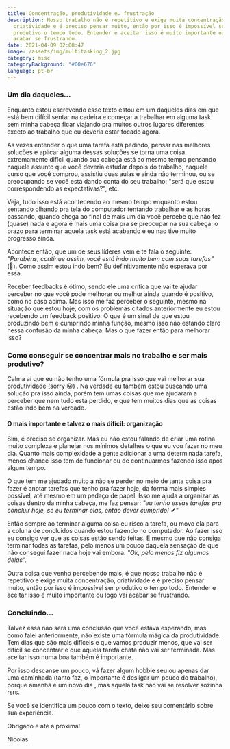 ```yaml
---
title: Concentração, produtividade e… frustração
description: Nosso trabalho não é repetitivo e exige muita concentração,
  criatividade e é preciso pensar muito, então por isso é impossível ser
  produtivo o tempo todo. Entender e aceitar isso é muito importante ou logo vai
  acabar se frustrando.
date: 2021-04-09 02:08:47
image: /assets/img/multitasking_2.jpg
category: misc
categoryBackground: "#00e676"
language: pt-br
---
```

### Um dia daqueles...

Enquanto estou escrevendo esse texto estou em um daqueles dias em que está bem difícil sentar na cadeira e começar a trabalhar em alguma task sem minha cabeça ficar viajando pra muitos outros lugares diferentes, exceto ao trabalho que eu deveria estar focado agora.

As vezes entender o que uma tarefa está pedindo, pensar nas melhores soluções e aplicar alguma dessas soluções se torna uma coisa extremamente difícil quando sua cabeça está ao mesmo tempo pensando naquele assunto que você deveria estudar depois do trabalho, naquele curso que você comprou, assistiu duas aulas e ainda não terminou, ou se preocupando se você está dando conta do seu trabalho: "será que estou correspondendo as expectativas?", etc.

Veja, tudo isso está acontecendo ao mesmo tempo enquanto estou sentando olhando pra tela do computador tentando trabalhar e as horas passando, quando chega ao final de mais um dia você percebe que não fez (quase) nada e agora é mais uma coisa pra se preocupar na sua cabeça: o prazo para terminar aquela task está acabando e eu nao tive muito progresso ainda.

Acontece então, que um de seus líderes vem e te fala o seguinte: *"Parabéns, continue assim, você está indo muito bem com suas tarefas"* (🤯). Como assim estou indo bem? Eu definitivamente não esperava por essa.

Receber feedbacks é ótimo, sendo ele uma crítica que vai te ajudar perceber no que você pode melhorar ou melhor ainda quando é positivo, como no caso acima. Mas isso me faz perceber o seguinte, mesmo na situação que estou hoje, com os problemas citados anteriormente eu estou recebendo um feedback positivo. O que é um sinal de que estou produzindo bem e cumprindo minha função, mesmo isso não estando claro nessa confusão da minha cabeça. Mas o que fazer então para melhorar isso? 

### Como conseguir se concentrar mais no trabalho e ser mais produtivo?

Calma aí que eu não tenho uma fórmula pra isso que vai melhorar sua produtividade (sorry 😛) . Na verdade eu também estou buscando uma solução pra isso ainda, porém tem umas coisas que me ajudaram a perceber que nem tudo está perdido, e que tem muitos dias que as coisas estão indo bem na verdade. 

#### O mais importante e talvez o mais difícil: organização

Sim, é preciso se organizar. Mas eu não estou falando de criar uma rotina muito complexa e planejar nos mínimos detalhes o que eu vou fazer no meu dia. Quanto mais complexidade a gente adicionar a uma determinada tarefa, menos chance isso tem de funcionar ou de continuarmos fazendo isso após algum tempo. 

O que tem me ajudado muito a não se perder no meio de tanta coisa pra fazer é anotar tarefas que tenho pra fazer hoje, da forma mais simples possível, até mesmo em um pedaço de papel. 
Isso me ajuda a organizar as coisas dentro da minha cabeça, me faz pensar: *"eu tenho essas tarefas pra concluir hoje, se eu terminar elas, então dever cumprido!* ✔*"*

Então sempre ao terminar alguma coisa eu risco a tarefa, ou movo ela para a coluna de concluídos quando estou fazendo no computador. Ao fazer isso eu consigo ver que as coisas estão sendo feitas. E mesmo que não consiga terminar todas as tarefas, pelo menos um pouco daquela sensação de que não consegui fazer nada hoje vai embora: *"Ok, pelo menos fiz algumas delas".*

Outra coisa que venho percebendo mais, é que nosso trabalho não é repetitivo e exige muita concentração, criatividade e é preciso pensar muito, então por isso é impossível ser produtivo o tempo todo. Entender e aceitar isso é muito importante ou logo vai acabar se frustrando.

### Concluindo...

Talvez essa não será uma conclusão que você estava esperando, mas como falei anteriormente, não existe uma fórmula mágica da produtividade. Tem dias que são mais difíceis e que vamos produzir menos, que vai ser difícil se concentrar e que aquela tarefa chata não vai ser terminada. Mas aceitar isso numa boa também é importante. 

Por isso descanse um pouco, vá fazer algum hobbie seu ou apenas dar uma caminhada (tanto faz, o importante é desligar um pouco do trabalho), porque amanhã é um novo dia , mas aquela task não vai se resolver sozinha rsrs.

Se você se identifica um pouco com o texto, deixe seu comentário sobre sua experiência.

Obrigado e até a proxima!

Nicolas